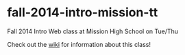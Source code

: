# fall-2014-intro-mission-tt

Fall 2014 Intro Web class at Mission High School on Tue/Thu

Check out the [wiki](https://github.com/MissionBit/fall-2014-intro-mission-tt/wiki)
for information about this class!
